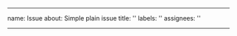 <!-- SPDX-License-Identifier: CC-BY-4.0 -->
<!-- Copyright Contributors to the Egeria project. -->
---
name: Issue
about: Simple plain issue
title: ''
labels: ''
assignees: ''

---

